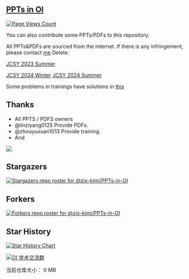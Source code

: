## [PPTs in OI](https://github.com/zjx-kimi/PPTs-in-OI/)

[![Page Views Count](https://badges.toozhao.com/badges/01J4B8QBE2VTNQ82K66N017CNH/green.svg)](https://badges.toozhao.com/stats/01J4B8QBE2VTNQ82K66N017CNH)

You can also contribute some PPTs/PDFs to this repository.

All PPTs&PDFs are sourced from the internet. If there is any infringement, please contact [me](mailto:1345098180@qq.com) Delete.

[JCSY 2023 Summer](JCSY%202023%20Summer)

[JCSY 2024 Winter](JCSY%202024%20Winter) [JCSY 2024 Summer](JCSY%202024%20Summer)

Some problems in trainings have solutions in [this](https://github.com/zjx-kimi/OI)

## Thanks 
- All PPTS / PDFS owners
- @linziyang0125 Provide PDFs.
- @zhouyuxuan1013 Provide training.
- And

[![](https://contrib.rocks/image?repo=zjx-kimi/PPTs-in-OI)](https://github.com/zjx-kimi/PPTs-in-OI/graphs/contributors)


## Stargazers

[![Stargazers repo roster for @zjx-kimi/PPTs-in-OI](http://reporoster.com/stars/zjx-kimi/PPTs-in-OI)](https://github.com/zjx-kimi/PPTs-in-OI/stargazers)

## Forkers

[![Forkers repo roster for @zjx-kimi/PPTs-in-OI](http://reporoster.com/forks/zjx-kimi/PPTs-in-OI)](https://github.com/zjx-kimi/PPTs-in-OI/network/members)

## Star History

<a href="https://star-history.com/#zjx-kimi/PPTs-in-OI&Timeline">
 <picture>
   <source media="(prefers-color-scheme: dark)" srcset="https://api.star-history.com/svg?repos=zjx-kimi/PPTs-in-OI&theme=dark" />
   <source media="(prefers-color-scheme: light)" srcset="https://api.star-history.com/svg?repos=zjx-kimi/PPTs-in-OI" />
   <img alt="Star History Chart" src="https://api.star-history.com/svg?repos=zjx-kimi/PPTs-in-OI" />
 </picture>
</a>



<a target="_blank" href="https://qm.qq.com/cgi-bin/qm/qr?k=h_fdgfr0kGZAOLMwhnXD70OPnY8r8fOM&jump_from=webapi&authKey=CZlJGGv0QHWQWU7rJ1uO397C9l7QB+VabMMydwaD+w05xuw+V5gP81tTxRgIPuTu"><img border="0" src="//pub.idqqimg.com/wpa/images/group.png" alt="OI 学术交流群" title="OI 学术交流群"></a>


当前仓库大小：<!-- repo_size --> 0 MB
